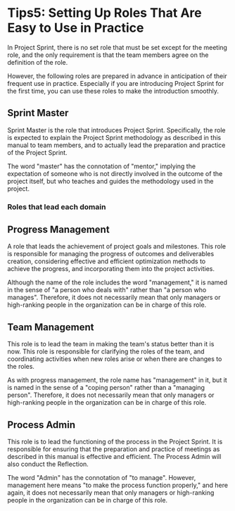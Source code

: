 # Tips5: Setting Up Roles That Are Easy to Use in Practice

In Project Sprint, there is no set role that must be set except for the meeting role, and the only requirement is that the team members agree on the definition of the role.

However, the following roles are prepared in advance in anticipation of their frequent use in practice. Especially if you are introducing Project Sprint for the first time, you can use these roles to make the introduction smoothly.

## Sprint Master
Sprint Master is the role that introduces Project Sprint. Specifically, the role is expected to explain the Project Sprint methodology as described in this manual to team members, and to actually lead the preparation and practice of the Project Sprint.

The word "master" has the connotation of "mentor," implying the expectation of someone who is not directly involved in the outcome of the project itself, but who teaches and guides the methodology used in the project.

### Roles that lead each domain

## Progress Management
A role that leads the achievement of project goals and milestones. This role is responsible for managing the progress of outcomes and deliverables creation, considering effective and efficient optimization methods to achieve the progress, and incorporating them into the project activities.

Although the name of the role includes the word "management," it is named in the sense of "a person who deals with" rather than "a person who manages". Therefore, it does not necessarily mean that only managers or high-ranking people in the organization can be in charge of this role.

## Team Management
This role is to lead the team in making the team's status better than it is now. This role is responsible for clarifying the roles of the team, and coordinating activities when new roles arise or when there are changes to the roles.

As with progress management, the role name has "management" in it, but it is named in the sense of a "coping person" rather than a "managing person". Therefore, it does not necessarily mean that only managers or high-ranking people in the organization can be in charge of this role.

## Process Admin
This role is to lead the functioning of the process in the Project Sprint. It is responsible for ensuring that the preparation and practice of meetings as described in this manual is effective and efficient. The Process Admin will also conduct the Reflection.

The word "Admin" has the connotation of "to manage". However, management here means "to make the process function properly," and here again, it does not necessarily mean that only managers or high-ranking people in the organization can be in charge of this role.
